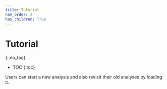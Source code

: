 ```yaml
---
title: Tutorial
nav_order: 2
has_children: True
---
```


# Tutorial

{:.no_toc}

* TOC
{:toc}

Users can start a new analysis and also revisit their old analyses by loading it.
